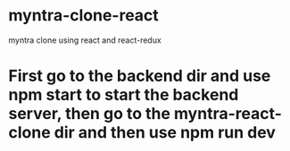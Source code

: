 # myntra-clone-react
myntra clone using react and react-redux

# First go to the backend dir and use npm start to start the backend server, then go to the myntra-react-clone dir and then use npm run dev 
#
